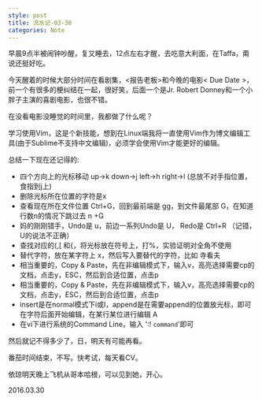 ```yaml
---
style: post
title: 流水记-03-30
categories: Note
---
```

早晨9点半被闹钟吵醒，复又睡去，12点左右才醒，去吃意大利面，在Taffa，甭说还挺好吃。

今天醒着的时候大部分时间在看剧集，<报告老板>和今晚的电影< Due Date >，前一个有很多的梗纠结在一起，很好笑，后面一个是Jr. Robert Donney和一个小胖子主演的喜剧电影，也很不错。

在没看电影没睡觉的时间里，我都做了什么呢？

学习使用Vim，这是个新技能，想到在Linux端我将一直使用Vim作为博文编辑工具(由于Sublime不支持中文编辑)，必须学会使用Vim才能更好的编辑。

总结一下现在还记得的:

-  四个方向上的光标移动 up->k down->j left->h right->l (总放不对手指位置，食指到j上)
-  删除光标所在位置的字符是x
-  查看现在所在文件位置 Ctrl+G，回到最前端是 gg，到文件最尾部 G，在知道行数n的情况下跳过去 n +G
-  妈的刚刚错手，Undo是 u，前边一系列Undo是 U， Redo是 Ctrl+R （记错，U的说法不正确）
-  查找对应的(,[ 和{，将光标放在符号上，打%，实验证明对全角不使用
-  替代字符，放在某字符上 x，然后写入要替代的字符，比如 寺看夫
-  相当重要的，Copy & Paste，先在非编辑模式下，输入v，高亮选择需要cp的文档，点击y，ESC，然后到合适位置，点击p
-  相当重要的，Copy & Paste，先在非编辑模式下，输入v，高亮选择需要cp的文档，点击y，ESC，然后到合适位置，点击p
-  insert是在normal模式下i或I，append是在需要append的位置放光标，即可在字符后面开始编辑，在某行某位进行编辑 A
-  在vi下进行系统的Command Line，输入 ':! `command`'即可

然后就记不得多少了，日，明天有可能再看。

番茄时间结束，不写。快考试，每天看CV。

依琼明天晚上飞机从哥本哈根，可以见到她，开心。

2016.03.30
